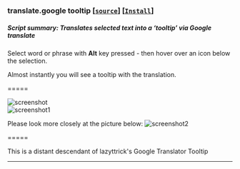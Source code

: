 ### **translate.google tooltip** **[[`source`]](../src/translate.google_tooltip.user.js)** **[[`Install`]](https://github.com/trespassersW/UserScripts/raw/master/src/translate.google_tooltip.user.js)**

##### **Script summary:**  Translates selected text into a ‘tooltip’ via Google translate 

Select word or phrase with **Alt** key pressed - then hover over an icon below the selection. 

Almost instantly you will see a tooltip with the translation. 

=====

![screenshot](http://imageshack.us/a/img692/6452/ma.gif)<br>
![screenshot1](http://imageshack.us/a/img854/1950/f7c.gif)<br>

Please look more closely at the picture below:
![screenshot2](http://imageshack.us/a/img692/4493/cyq.gif)

=====

 This is a distant descendant of lazyttrick's Google Translator Tooltip

----
